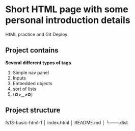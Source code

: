 # Short HTML page with some personal introduction details

HtML practice and Git Deploy

## Project contains 
**Several different types of tags**
1. Simple nav panel
2. Inputs
3. Embedded objects
4. sort of lists
5. (✿◕‿◕✿)


## Project structure

fs13-basic-html-1
│   index.html
│   README.md
│
└───.dist


